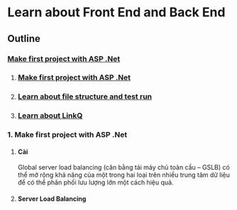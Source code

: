<h1>Learn about Front End and Back End</h1>
<h2>Outline</h2>

 <h3><a href="#Section1">Make first project with ASP .Net
</a></h3>


<ol>
   <li><h3><a href="#Section1">Make first project with ASP .Net
</a></h3></li>
   <li><h3><a href="#Section2">Learn about file structure and test run
</a></h3></li>
   <li><h3><a href="#Section3">Learn about LinkQ
</a></h3></li>
</ol>
<h3>1. Make first project with ASP .Net</h3>
<ol>
   <li><h4>Cài </li>
<div id="user-content-section1" dir="auto">

Global server load balancing (cân bằng tải máy chủ toàn cầu – GSLB) có thể mở rộng khả năng của một trong hai loại trên nhiều trung tâm dữ liệu để có thể phân phối lưu lượng lớn một cách hiệu quả.

</div>


<li><h4>Server Load Balancing</h4></li>




